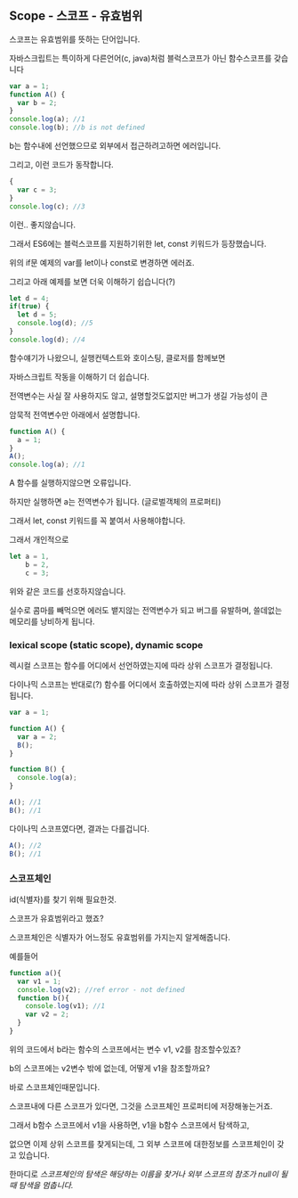## Scope - 스코프 - 유효범위

스코프는 유효범위를 뜻하는 단어입니다.

자바스크립트는 특이하게 다른언어(c, java)처럼 블럭스코프가 아닌 함수스코프를 갖습니다

```js
var a = 1;
function A() {
  var b = 2;
}
console.log(a); //1
console.log(b); //b is not defined
```
b는 함수내에 선언했으므로 외부에서 접근하려고하면 에러입니다.

그리고, 이런 코드가 동작합니다.

```js
{
  var c = 3;
}
console.log(c); //3
```
이런.. 좋지않습니다.

그래서 ES6에는 블럭스코프를 지원하기위한 let, const 키워드가 등장했습니다.

위의 if문 예제의 var를 let이나 const로 변경하면 에러죠.

그리고 아래 예제를 보면 더욱 이해하기 쉽습니다(?)

```js
let d = 4;
if(true) {
  let d = 5;
  console.log(d); //5
}
console.log(d); //4
```

함수얘기가 나왔으니, 실행컨텍스트와 호이스팅, 클로저를 함께보면

자바스크립트 작동을 이해하기 더 쉽습니다.

전역변수는 사실 잘 사용하지도 않고, 설명할것도없지만 버그가 생길 가능성이 큰

암묵적 전역변수만 아래에서 설명합니다.

```js
function A() {
  a = 1;
}
A();
console.log(a); //1
```

A 함수를 실행하지않으면 오류입니다.

하지만 실행하면 a는 전역변수가 됩니다. (글로벌객체의 프로퍼티)

그래서 let, const 키워드를 꼭 붙여서 사용해야합니다.

그래서 개인적으로 

```js
let a = 1,
    b = 2,
    c = 3;
```

위와 같은 코드를 선호하지않습니다.

실수로 콤마를 빼먹으면 에러도 뱉지않는 전역변수가 되고 버그를 유발하며, 쓸데없는 메모리를 낭비하게 됩니다.

### lexical scope (static scope), dynamic scope

렉시컬 스코프는 함수를 어디에서 선언하였는지에 따라 상위 스코프가 결정됩니다.

다이나믹 스코프는 반대로(?) 함수를 어디에서 호출하였는지에 따라 상위 스코프가 결정됩니다.

```js
var a = 1;

function A() {
  var a = 2;
  B();
}

function B() {
  console.log(a);
}

A(); //1
B(); //1
```

다이나믹 스코프였다면, 결과는 다를겁니다.

```js
A(); //2
B(); //1
```

### 스코프체인

id(식별자)를 찾기 위해 필요한것.

스코프가 유효범위라고 했죠?

스코프체인은 식별자가 어느정도 유효범위를 가지는지 알게해줍니다.

예를들어

```js
function a(){
  var v1 = 1;
  console.log(v2); //ref error - not defined
  function b(){
    console.log(v1); //1
    var v2 = 2;
  }
}
```
위의 코드에서 b라는 함수의 스코프에서는 변수 v1, v2를 참조할수있죠?

b의 스코프에는 v2변수 밖에 없는데, 어떻게 v1을 참조할까요?

바로 스코프체인때문입니다.

스코프내에 다른 스코프가 있다면, 그것을 스코프체인 프로퍼티에 저장해놓는거죠.

그래서 b함수 스코프에서 v1을 사용하면, v1을 b함수 스코프에서 탐색하고,

없으면 이제 상위 스코프를 찾게되는데, 그 외부 스코프에 대한정보를 스코프체인이 갖고 있습니다.
  
한마디로 *스코프체인의 탐색은 해당하는 이름을 찾거나 외부 스코프의 참조가 null이 될때 탐색을 멈춥니다.*